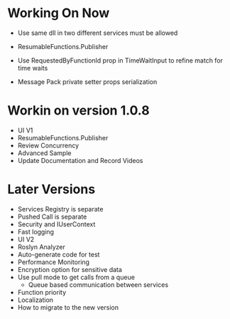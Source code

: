 ﻿# Working On Now
* Use same dll in two different services must be allowed
* ResumableFunctions.Publisher

* Use RequestedByFunctionId prop in TimeWaitInput to refine match for time waits
* Message Pack private setter props serialization

# Workin on version 1.0.8
* UI V1
* ResumableFunctions.Publisher
* Review Concurrency
* Advanced Sample
* Update Documentation and Record Videos


# Later Versions
* Services Registry is separate
* Pushed Call is separate
* Security and IUserContext
* Fast logging
* UI V2
* Roslyn Analyzer
* Auto-generate code for test
* Performance Monitoring
* Encryption option for sensitive data
* Use pull mode to get calls from a queue
	* Queue based communication between services
* Function priority
* Localization
* How to migrate to the new version